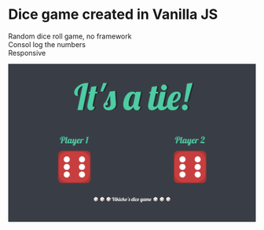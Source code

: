# Dice game created in Vanilla JS
  Random dice roll game, no framework\
  Consol log the numbers\
  Responsive

![screeenshot](https://github.com/b-viktorija/dice-game-vanilla-js/blob/b9672305dfbf4dc473bff3b30f53fffb9c823483/dice-game-screen-shot.png)
